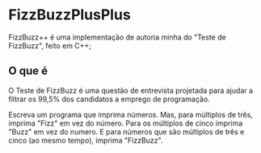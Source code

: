 # FizzBuzzPlusPlus
FizzBuzz++ é uma implementação de autoria minha do "Teste de FizzBuzz", feito em C++;

## O que é

O Teste de FizzBuzz é uma questão de entrevista projetada para ajudar a filtrar os 99,5% dos candidatos a emprego de programação.

Escreva um programa que imprima números. Mas, para múltiplos de três, imprima "Fizz" em vez do número. Para os múltiplos de cinco imprima "Buzz" em vez do numero. E para números que são múltiplos de três e cinco (ao mesmo tempo), imprima "FizzBuzz".
